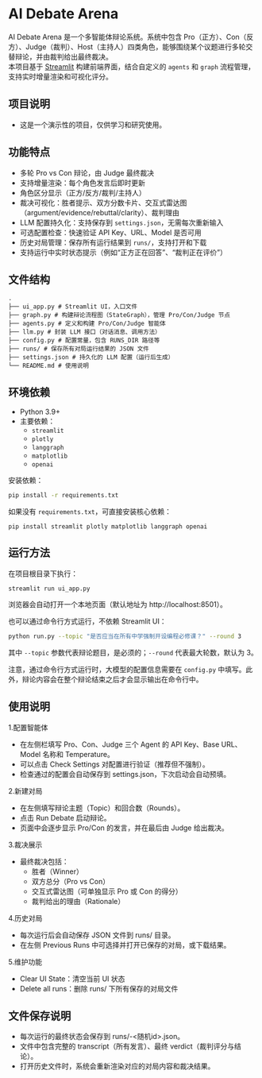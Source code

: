 # AI Debate Arena

AI Debate Arena 是一个多智能体辩论系统。系统中包含 Pro（正方）、Con（反方）、Judge（裁判）、Host（主持人）四类角色，能够围绕某个议题进行多轮交替辩论，并由裁判给出最终裁决。  
本项目基于 [Streamlit](https://streamlit.io/) 构建前端界面，结合自定义的 `agents` 和 `graph` 流程管理，支持实时增量渲染和可视化评分。

## 项目说明
- 这是一个演示性的项目，仅供学习和研究使用。

## 功能特点

- 多轮 Pro vs Con 辩论，由 Judge 最终裁决
- 支持增量渲染：每个角色发言后即时更新
- 角色区分显示（正方/反方/裁判/主持人）
- 裁决可视化：胜者提示、双方分数卡片、交互式雷达图（argument/evidence/rebuttal/clarity）、裁判理由
- LLM 配置持久化：支持保存到 `settings.json`，无需每次重新输入
- 可选配置检查：快速验证 API Key、URL、Model 是否可用
- 历史对局管理：保存所有运行结果到 `runs/`，支持打开和下载
- 支持运行中实时状态提示（例如“正方正在回答”、“裁判正在评价”）

## 文件结构
```
.
├── ui_app.py # Streamlit UI，入口文件
├── graph.py # 构建辩论流程图（StateGraph），管理 Pro/Con/Judge 节点
├── agents.py # 定义和构建 Pro/Con/Judge 智能体
├── llm.py # 封装 LLM 接口（对话消息、调用方法）
├── config.py # 配置常量，包含 RUNS_DIR 路径等
├── runs/ # 保存所有对局运行结果的 JSON 文件
├── settings.json # 持久化的 LLM 配置（运行后生成）
└── README.md # 使用说明
```

## 环境依赖

- Python 3.9+
- 主要依赖：
  - `streamlit`
  - `plotly`
  - `langgraph`
  - `matplotlib`
  - `openai`

安装依赖：

```bash
pip install -r requirements.txt
```

如果没有 `requirements.txt`，可直接安装核心依赖：

```
pip install streamlit plotly matplotlib langgraph openai
```

## 运行方法

在项目根目录下执行：

```
streamlit run ui_app.py
```

浏览器会自动打开一个本地页面（默认地址为 http://localhost:8501）。

也可以通过命令行方式运行，不依赖 Streamlit UI：  

```bash
python run.py --topic "是否应当在所有中学强制开设编程必修课？" --round 3
```

其中 `--topic` 参数代表辩论题目，是必须的；`--round` 代表最大轮数，默认为 3。

注意，通过命令行方式运行时，大模型的配置信息需要在 `config.py` 中填写。此外，辩论内容会在整个辩论结束之后才会显示输出在命令行中。

## 使用说明
1.配置智能体
- 在左侧栏填写 Pro、Con、Judge 三个 Agent 的 API Key、Base URL、Model 名称和 Temperature。
- 可以点击 Check Settings 对配置进行验证（推荐但不强制）。
- 检查通过的配置会自动保存到 settings.json，下次启动会自动预填。
  
2.新建对局
- 在左侧填写辩论主题（Topic）和回合数（Rounds）。
- 点击 Run Debate 启动辩论。
- 页面中会逐步显示 Pro/Con 的发言，并在最后由 Judge 给出裁决。

3.裁决展示
- 最终裁决包括：
    - 胜者（Winner）
    - 双方总分（Pro vs Con）
    - 交互式雷达图（可单独显示 Pro 或 Con 的得分）
    - 裁判给出的理由（Rationale）

4.历史对局
- 每次运行后会自动保存 JSON 文件到 runs/ 目录。
- 在左侧 Previous Runs 中可选择并打开已保存的对局，或下载结果。

5.维护功能
- Clear UI State：清空当前 UI 状态
- Delete all runs：删除 runs/ 下所有保存的对局文件

## 文件保存说明
- 每次运行的最终状态会保存到 runs/<topic>-<随机id>.json。
- 文件中包含完整的 transcript（所有发言）、最终 verdict（裁判评分与结论）。
- 打开历史文件时，系统会重新渲染对应的对局内容和裁决结果。